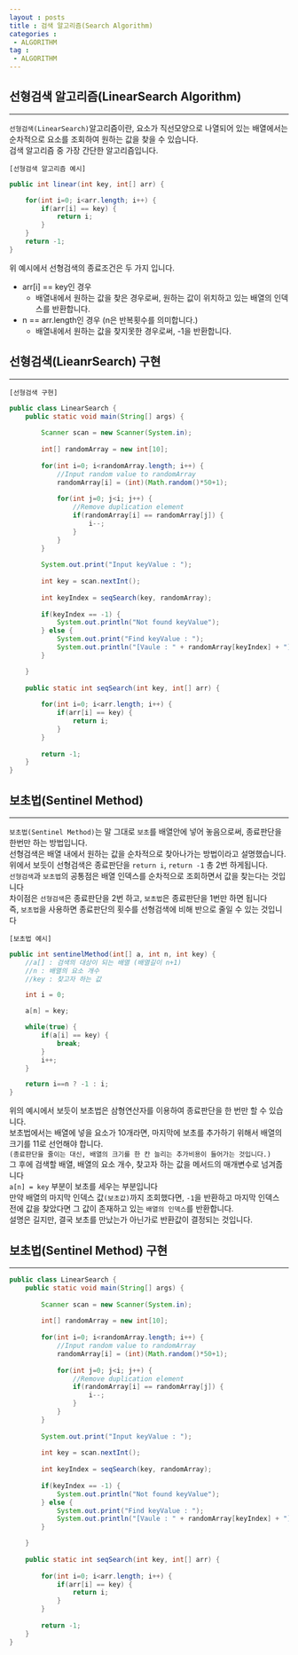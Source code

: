 ```yaml
---
layout : posts
title : 검색 알고리즘(Search Algorithm)
categories :
 - ALGORITHM
tag : 
 - ALGORITHM
---
```


## __선형검색 알고리즘(LinearSearch Algorithm)__
---
`선형검색(LinearSearch)`알고리즘이란, 요소가 직선모양으로 나열되어 있는 배열에서는 순차적으로 요소를 조회하여 원하는 값을 찾을 수 있습니다.<br>
검색 알고리즘 중 가장 간단한 알고리즘입니다.<br>

`[선형검색 알고리즘 예시]`
```java
public int linear(int key, int[] arr) {

    for(int i=0; i<arr.length; i++) {
        if(arr[i] == key) {
            return i;
        }
    }
    return -1;
}
```
위 예시에서 선형검색의 종료조건은 두 가지 입니다.

- arr[i] == key인 경우
    - 배열내에서 원하는 값을 찾은 경우로써, 원하는 값이 위치하고 있는 배열의 인덱스를 반환합니다.
- n == arr.length인 경우 (n은 반복횟수를 의미합니다.)
    - 배열내에서 원하는 값을 찾지못한 경우로써, -1을 반환합니다.

## __선형검색(LieanrSearch) 구현__
---
`[선형검색 구현]`
```java
public class LinearSearch {
	public static void main(String[] args) {
		
		Scanner scan = new Scanner(System.in);
		
		int[] randomArray = new int[10];
		
		for(int i=0; i<randomArray.length; i++) {
			//Input random value to randomArray
			randomArray[i] = (int)(Math.random()*50+1);
			
			for(int j=0; j<i; j++) {
				//Remove duplication element
				if(randomArray[i] == randomArray[j]) {
					i--;
				}
			}
		}
		
		System.out.print("Input keyValue : ");
		
		int key = scan.nextInt();
		
		int keyIndex = seqSearch(key, randomArray); 
		
		if(keyIndex == -1) {
			System.out.println("Not found keyValue");
		} else {
			System.out.print("Find keyValue : ");
			System.out.println("[Vaule : " + randomArray[keyIndex] + "] [Index : " + "Array[" + keyIndex + "]]");
		}

	}
	
	public static int seqSearch(int key, int[] arr) {
		
		for(int i=0; i<arr.length; i++) {
			if(arr[i] == key) {
				return i;
			}
		}
				
		return -1;
	}
}
```


## __보초법(Sentinel Method)__
---
`보초법(Sentinel Method)`는 말 그대로 `보초`를 배열안에 넣어 놓음으로써, 종료판단을 한번만 하는 방법입니다.<br>
선형검색은 배열 내에서 원하는 값을 순차적으로 찾아나가는 방법이라고 설명했습니다.<br>
위에서 보듯이 선형검색은 종료판단을 `return i`, `return -1` 총 2번 하게됩니다.<br>
`선형검색`과 `보초법`의 공통점은 배열 인덱스를 순차적으로 조회하면서 값을 찾는다는 것입니다<br>
차이점은 `선형검색`은 종료판단을 2번 하고, `보초법`은 종료판단을 1번만 하면 됩니다<br>
즉, `보초법`을 사용하면 종료판단의 횟수를 선형검색에 비해 반으로 줄일 수 있는 것입니다<br>

`[보초법 예시]`
```java
public int sentinelMethod(int[] a, int n, int key) {
    //a[] : 검색의 대상이 되는 배열 (배열길이 n+1)
    //n : 배열의 요소 개수
    //key : 찾고자 하는 값

    int i = 0;

    a[n] = key;

    while(true) {
        if(a[i] == key) {
            break;
        }
        i++;
    }

    return i==n ? -1 : i;
}
```
위의 예시에서 보듯이 보초법은 삼형연산자를 이용하여 종료판단을 한 번만 할 수 있습니다.<br>
보초법에서는 배열에 넣을 요소가 10개라면, 마지막에 보초를 추가하기 위해서 배열의 크기를 11로 선언해야 합니다.<br>
`(종료판단을 줄이는 대신, 배열의 크기를 한 칸 늘리는 추가비용이 들어가는 것입니다.)`<br>
그 후에 검색할 배열, 배열의 요소 개수, 찾고자 하는 값을 메서드의 매개변수로 넘겨줍니다<br>
`a[n] = key` 부분이 보초를 세우는 부분입니다<br>
만약 배열의 마지막 인덱스 값`(보초값)`까지 조회했다면, `-1`을 반환하고 마지막 인덱스 전에 값을 찾았다면 그 값이 존재하고 있는 `배열의 인덱스`를 반환합니다.<br>
설명은 길지만, 결국 보초를 만났는가 아닌가로 반환값이 결정되는 것입니다.<br>


## __보초법(Sentinel Method) 구현__
---
```java
public class LinearSearch {
	public static void main(String[] args) {
		
		Scanner scan = new Scanner(System.in);
		
		int[] randomArray = new int[10];
		
		for(int i=0; i<randomArray.length; i++) {
			//Input random value to randomArray
			randomArray[i] = (int)(Math.random()*50+1);
			
			for(int j=0; j<i; j++) {
				//Remove duplication element
				if(randomArray[i] == randomArray[j]) {
					i--;
				}
			}
		}
		
		System.out.print("Input keyValue : ");
		
		int key = scan.nextInt();
		
		int keyIndex = seqSearch(key, randomArray); 
		
		if(keyIndex == -1) {
			System.out.println("Not found keyValue");
		} else {
			System.out.print("Find keyValue : ");
			System.out.println("[Vaule : " + randomArray[keyIndex] + "] [Index : " + "Array[" + keyIndex + "]]");
		}

	}
	
	public static int seqSearch(int key, int[] arr) {
		
		for(int i=0; i<arr.length; i++) {
			if(arr[i] == key) {
				return i;
			}
		}
				
		return -1;
	}
}
```